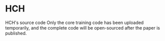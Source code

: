 # HCH
HCH's source code
Only the core training code has been uploaded temporarily, and the complete code will be open-sourced after the paper is published.
